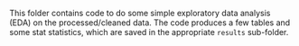 This folder contains code to do some simple exploratory data analysis (EDA) on the processed/cleaned data.
The code produces a few tables and some stat statistics, which are saved in the appropriate `results` sub-folder.

